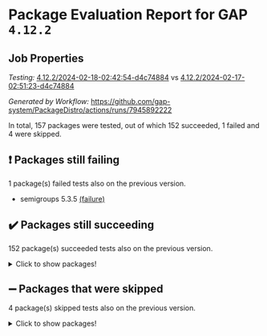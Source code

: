 # Package Evaluation Report for GAP `4.12.2`

## Job Properties

*Testing:* [4.12.2/2024-02-18-02:42:54-d4c74884](https://github.com/gap-system/PackageDistro/blob/data/reports/4.12.2/2024-02-18-02:42:54-d4c74884) vs [4.12.2/2024-02-17-02:51:23-d4c74884](https://github.com/gap-system/PackageDistro/blob/data/reports/4.12.2/2024-02-17-02:51:23-d4c74884)

*Generated by Workflow:* https://github.com/gap-system/PackageDistro/actions/runs/7945892222

In total, 157 packages were tested, out of which 152 succeeded, 1 failed and 4 were skipped.

## :exclamation: Packages still failing

1 package(s) failed tests also on the previous version.
- semigroups 5.3.5 [(failure)](https://github.com/gap-system/PackageDistro/actions/runs/7945892222/job/21693280501)

## :heavy_check_mark: Packages still succeeding

152 package(s) succeeded tests also on the previous version.
<details><summary>Click to show packages!</summary>

- 4ti2interface 2023.02-04 [(success)](https://github.com/gap-system/PackageDistro/actions/runs/7945892222/job/21693268652)
- ace 5.6.2 [(success)](https://github.com/gap-system/PackageDistro/actions/runs/7945892222/job/21693268712)
- aclib 1.3.2 [(success)](https://github.com/gap-system/PackageDistro/actions/runs/7945892222/job/21693268782)
- agt 0.3.1 [(success)](https://github.com/gap-system/PackageDistro/actions/runs/7945892222/job/21693268848)
- alnuth 3.2.1 [(success)](https://github.com/gap-system/PackageDistro/actions/runs/7945892222/job/21693268928)
- anupq 3.3.0 [(success)](https://github.com/gap-system/PackageDistro/actions/runs/7945892222/job/21693269009)
- atlasrep 2.1.8 [(success)](https://github.com/gap-system/PackageDistro/actions/runs/7945892222/job/21693269093)
- autodoc 2023.06.19 [(success)](https://github.com/gap-system/PackageDistro/actions/runs/7945892222/job/21693269198)
- automata 1.15 [(success)](https://github.com/gap-system/PackageDistro/actions/runs/7945892222/job/21693270640)
- automgrp 1.3.2 [(success)](https://github.com/gap-system/PackageDistro/actions/runs/7945892222/job/21693270898)
- autpgrp 1.11 [(success)](https://github.com/gap-system/PackageDistro/actions/runs/7945892222/job/21693271115)
- cap 2024.02-01 [(success)](https://github.com/gap-system/PackageDistro/actions/runs/7945892222/job/21693271359)
- caratinterface 2.3.6 [(success)](https://github.com/gap-system/PackageDistro/actions/runs/7945892222/job/21693272180)
- cddinterface 2022.11.01 [(success)](https://github.com/gap-system/PackageDistro/actions/runs/7945892222/job/21693272249)
- circle 1.6.6 [(success)](https://github.com/gap-system/PackageDistro/actions/runs/7945892222/job/21693272315)
- classicpres 1.22 [(success)](https://github.com/gap-system/PackageDistro/actions/runs/7945892222/job/21693272374)
- cohomolo 1.6.11 [(success)](https://github.com/gap-system/PackageDistro/actions/runs/7945892222/job/21693272470)
- congruence 1.2.5 [(success)](https://github.com/gap-system/PackageDistro/actions/runs/7945892222/job/21693272542)
- corelg 1.56 [(success)](https://github.com/gap-system/PackageDistro/actions/runs/7945892222/job/21693272608)
- crime 1.6 [(success)](https://github.com/gap-system/PackageDistro/actions/runs/7945892222/job/21693272669)
- crisp 1.4.6 [(success)](https://github.com/gap-system/PackageDistro/actions/runs/7945892222/job/21693272718)
- crypting 0.10.4 [(success)](https://github.com/gap-system/PackageDistro/actions/runs/7945892222/job/21693272765)
- cryst 4.1.27 [(success)](https://github.com/gap-system/PackageDistro/actions/runs/7945892222/job/21693272827)
- crystcat 1.1.10 [(success)](https://github.com/gap-system/PackageDistro/actions/runs/7945892222/job/21693272873)
- ctbllib 1.3.7 [(success)](https://github.com/gap-system/PackageDistro/actions/runs/7945892222/job/21693272920)
- cubefree 1.19 [(success)](https://github.com/gap-system/PackageDistro/actions/runs/7945892222/job/21693272982)
- curlinterface 2.3.2 [(success)](https://github.com/gap-system/PackageDistro/actions/runs/7945892222/job/21693273030)
- cvec 2.8.1 [(success)](https://github.com/gap-system/PackageDistro/actions/runs/7945892222/job/21693273083)
- datastructures 0.3.0 [(success)](https://github.com/gap-system/PackageDistro/actions/runs/7945892222/job/21693273123)
- deepthought 1.0.6 [(success)](https://github.com/gap-system/PackageDistro/actions/runs/7945892222/job/21693273178)
- design 1.8 [(success)](https://github.com/gap-system/PackageDistro/actions/runs/7945892222/job/21693273234)
- difsets 2.3.1 [(success)](https://github.com/gap-system/PackageDistro/actions/runs/7945892222/job/21693273296)
- digraphs 1.7.0 [(success)](https://github.com/gap-system/PackageDistro/actions/runs/7945892222/job/21693273353)
- edim 1.3.7 [(success)](https://github.com/gap-system/PackageDistro/actions/runs/7945892222/job/21693273420)
- example 4.3.4 [(success)](https://github.com/gap-system/PackageDistro/actions/runs/7945892222/job/21693273476)
- examplesforhomalg 2023.10-01 [(success)](https://github.com/gap-system/PackageDistro/actions/runs/7945892222/job/21693273527)
- factint 1.6.3 [(success)](https://github.com/gap-system/PackageDistro/actions/runs/7945892222/job/21693273600)
- ferret 1.0.10 [(success)](https://github.com/gap-system/PackageDistro/actions/runs/7945892222/job/21693273669)
- fga 1.5.0 [(success)](https://github.com/gap-system/PackageDistro/actions/runs/7945892222/job/21693273720)
- fining 1.5.6 [(success)](https://github.com/gap-system/PackageDistro/actions/runs/7945892222/job/21693273769)
- float 1.0.4 [(success)](https://github.com/gap-system/PackageDistro/actions/runs/7945892222/job/21693273830)
- format 1.4.3 [(success)](https://github.com/gap-system/PackageDistro/actions/runs/7945892222/job/21693273895)
- forms 1.2.9 [(success)](https://github.com/gap-system/PackageDistro/actions/runs/7945892222/job/21693273958)
- fplsa 1.2.6 [(success)](https://github.com/gap-system/PackageDistro/actions/runs/7945892222/job/21693274023)
- fr 2.4.13 [(success)](https://github.com/gap-system/PackageDistro/actions/runs/7945892222/job/21693274082)
- francy 2.0.3 [(success)](https://github.com/gap-system/PackageDistro/actions/runs/7945892222/job/21693274146)
- fwtree 1.3 [(success)](https://github.com/gap-system/PackageDistro/actions/runs/7945892222/job/21693274204)
- gapdoc 1.6.6 [(success)](https://github.com/gap-system/PackageDistro/actions/runs/7945892222/job/21693274265)
- gauss 2023.02-04 [(success)](https://github.com/gap-system/PackageDistro/actions/runs/7945892222/job/21693274325)
- gaussforhomalg 2023.11-01 [(success)](https://github.com/gap-system/PackageDistro/actions/runs/7945892222/job/21693274393)
- gbnp 1.0.5 [(success)](https://github.com/gap-system/PackageDistro/actions/runs/7945892222/job/21693274462)
- generalizedmorphismsforcap 2024.01-01 [(success)](https://github.com/gap-system/PackageDistro/actions/runs/7945892222/job/21693274542)
- genss 1.6.8 [(success)](https://github.com/gap-system/PackageDistro/actions/runs/7945892222/job/21693274615)
- gradedmodules 2024.01-01 [(success)](https://github.com/gap-system/PackageDistro/actions/runs/7945892222/job/21693274688)
- gradedringforhomalg 2023.08-01 [(success)](https://github.com/gap-system/PackageDistro/actions/runs/7945892222/job/21693274759)
- grape 4.9.0 [(success)](https://github.com/gap-system/PackageDistro/actions/runs/7945892222/job/21693274836)
- groupoids 1.74 [(success)](https://github.com/gap-system/PackageDistro/actions/runs/7945892222/job/21693274925)
- grpconst 2.6.5 [(success)](https://github.com/gap-system/PackageDistro/actions/runs/7945892222/job/21693275005)
- guarana 0.96.3 [(success)](https://github.com/gap-system/PackageDistro/actions/runs/7945892222/job/21693275075)
- guava 3.18 [(success)](https://github.com/gap-system/PackageDistro/actions/runs/7945892222/job/21693275139)
- hap 1.62 [(success)](https://github.com/gap-system/PackageDistro/actions/runs/7945892222/job/21693275210)
- hapcryst 0.1.15 [(success)](https://github.com/gap-system/PackageDistro/actions/runs/7945892222/job/21693275289)
- hecke 1.5.3 [(success)](https://github.com/gap-system/PackageDistro/actions/runs/7945892222/job/21693275371)
- help 3.5 [(success)](https://github.com/gap-system/PackageDistro/actions/runs/7945892222/job/21693275482)
- homalg 2024.01-01 [(success)](https://github.com/gap-system/PackageDistro/actions/runs/7945892222/job/21693275577)
- homalgtocas 2023.11-01 [(success)](https://github.com/gap-system/PackageDistro/actions/runs/7945892222/job/21693275651)
- idrel 2.46 [(success)](https://github.com/gap-system/PackageDistro/actions/runs/7945892222/job/21693275731)
- images 1.3.2 [(success)](https://github.com/gap-system/PackageDistro/actions/runs/7945892222/job/21693275850)
- intpic 0.3.0 [(success)](https://github.com/gap-system/PackageDistro/actions/runs/7945892222/job/21693275923)
- io 4.8.2 [(success)](https://github.com/gap-system/PackageDistro/actions/runs/7945892222/job/21693276017)
- io_forhomalg 2023.02-04 [(success)](https://github.com/gap-system/PackageDistro/actions/runs/7945892222/job/21693276123)
- irredsol 1.4.4 [(success)](https://github.com/gap-system/PackageDistro/actions/runs/7945892222/job/21693276219)
- json 2.2.0 [(success)](https://github.com/gap-system/PackageDistro/actions/runs/7945892222/job/21693276329)
- jupyterkernel 1.5.0 [(success)](https://github.com/gap-system/PackageDistro/actions/runs/7945892222/job/21693276431)
- jupyterviz 1.5.6 [(success)](https://github.com/gap-system/PackageDistro/actions/runs/7945892222/job/21693276492)
- kan 1.37 [(success)](https://github.com/gap-system/PackageDistro/actions/runs/7945892222/job/21693276544)
- kbmag 1.5.11 [(success)](https://github.com/gap-system/PackageDistro/actions/runs/7945892222/job/21693276604)
- laguna 3.9.6 [(success)](https://github.com/gap-system/PackageDistro/actions/runs/7945892222/job/21693276690)
- liealgdb 2.2.1 [(success)](https://github.com/gap-system/PackageDistro/actions/runs/7945892222/job/21693276773)
- liepring 2.8 [(success)](https://github.com/gap-system/PackageDistro/actions/runs/7945892222/job/21693276910)
- liering 2.4.2 [(success)](https://github.com/gap-system/PackageDistro/actions/runs/7945892222/job/21693276990)
- linearalgebraforcap 2024.02-02 [(success)](https://github.com/gap-system/PackageDistro/actions/runs/7945892222/job/21693277070)
- localizeringforhomalg 2023.10-01 [(success)](https://github.com/gap-system/PackageDistro/actions/runs/7945892222/job/21693277175)
- loops 3.4.3 [(success)](https://github.com/gap-system/PackageDistro/actions/runs/7945892222/job/21693277277)
- lpres 1.0.3 [(success)](https://github.com/gap-system/PackageDistro/actions/runs/7945892222/job/21693277386)
- majoranaalgebras 1.5.1 [(success)](https://github.com/gap-system/PackageDistro/actions/runs/7945892222/job/21693277500)
- mapclass 1.4.6 [(success)](https://github.com/gap-system/PackageDistro/actions/runs/7945892222/job/21693277598)
- matgrp 0.70 [(success)](https://github.com/gap-system/PackageDistro/actions/runs/7945892222/job/21693277683)
- matricesforhomalg 2023.11-02 [(success)](https://github.com/gap-system/PackageDistro/actions/runs/7945892222/job/21693277789)
- modisom 2.5.4 [(success)](https://github.com/gap-system/PackageDistro/actions/runs/7945892222/job/21693277869)
- modulepresentationsforcap 2024.01-04 [(success)](https://github.com/gap-system/PackageDistro/actions/runs/7945892222/job/21693277959)
- modules 2024.01-01 [(success)](https://github.com/gap-system/PackageDistro/actions/runs/7945892222/job/21693278041)
- monoidalcategories 2024.02-02 [(success)](https://github.com/gap-system/PackageDistro/actions/runs/7945892222/job/21693278130)
- nconvex 2022.09-01 [(success)](https://github.com/gap-system/PackageDistro/actions/runs/7945892222/job/21693278238)
- nilmat 1.4.2 [(success)](https://github.com/gap-system/PackageDistro/actions/runs/7945892222/job/21693278372)
- nock 1.5 [(success)](https://github.com/gap-system/PackageDistro/actions/runs/7945892222/job/21693278442)
- normalizinterface 1.3.6 [(success)](https://github.com/gap-system/PackageDistro/actions/runs/7945892222/job/21693278542)
- nq 2.5.11 [(success)](https://github.com/gap-system/PackageDistro/actions/runs/7945892222/job/21693278661)
- numericalsgps 1.3.1 [(success)](https://github.com/gap-system/PackageDistro/actions/runs/7945892222/job/21693278793)
- openmath 11.5.3 [(success)](https://github.com/gap-system/PackageDistro/actions/runs/7945892222/job/21693278927)
- orb 4.9.0 [(success)](https://github.com/gap-system/PackageDistro/actions/runs/7945892222/job/21693279020)
- packagemanager 1.4.3 [(success)](https://github.com/gap-system/PackageDistro/actions/runs/7945892222/job/21693279107)
- patternclass 2.4.3 [(success)](https://github.com/gap-system/PackageDistro/actions/runs/7945892222/job/21693279182)
- permut 2.0.5 [(success)](https://github.com/gap-system/PackageDistro/actions/runs/7945892222/job/21693279255)
- polenta 1.3.10 [(success)](https://github.com/gap-system/PackageDistro/actions/runs/7945892222/job/21693279330)
- polymaking 0.8.7 [(success)](https://github.com/gap-system/PackageDistro/actions/runs/7945892222/job/21693279406)
- primgrp 3.4.4 [(success)](https://github.com/gap-system/PackageDistro/actions/runs/7945892222/job/21693279488)
- profiling 2.5.4 [(success)](https://github.com/gap-system/PackageDistro/actions/runs/7945892222/job/21693279583)
- qdistrnd 0.9.3 [(success)](https://github.com/gap-system/PackageDistro/actions/runs/7945892222/job/21693279660)
- qpa 1.35 [(success)](https://github.com/gap-system/PackageDistro/actions/runs/7945892222/job/21693279779)
- quagroup 1.8.4 [(success)](https://github.com/gap-system/PackageDistro/actions/runs/7945892222/job/21693279855)
- radiroot 2.9 [(success)](https://github.com/gap-system/PackageDistro/actions/runs/7945892222/job/21693279930)
- rcwa 4.7.1 [(success)](https://github.com/gap-system/PackageDistro/actions/runs/7945892222/job/21693279990)
- rds 1.8 [(success)](https://github.com/gap-system/PackageDistro/actions/runs/7945892222/job/21693280064)
- recog 1.4.2 [(success)](https://github.com/gap-system/PackageDistro/actions/runs/7945892222/job/21693280115)
- repndecomp 1.3.0 [(success)](https://github.com/gap-system/PackageDistro/actions/runs/7945892222/job/21693280193)
- repsn 3.1.2 [(success)](https://github.com/gap-system/PackageDistro/actions/runs/7945892222/job/21693280250)
- resclasses 4.7.3 [(success)](https://github.com/gap-system/PackageDistro/actions/runs/7945892222/job/21693280299)
- ringsforhomalg 2023.11-02 [(success)](https://github.com/gap-system/PackageDistro/actions/runs/7945892222/job/21693280338)
- sco 2023.08-01 [(success)](https://github.com/gap-system/PackageDistro/actions/runs/7945892222/job/21693280391)
- scscp 2.4.2 [(success)](https://github.com/gap-system/PackageDistro/actions/runs/7945892222/job/21693280450)
- sglppow 2.3 [(success)](https://github.com/gap-system/PackageDistro/actions/runs/7945892222/job/21693280564)
- sgpviz 0.999.5 [(success)](https://github.com/gap-system/PackageDistro/actions/runs/7945892222/job/21693280639)
- simpcomp 2.1.14 [(success)](https://github.com/gap-system/PackageDistro/actions/runs/7945892222/job/21693280713)
- singular 2023.02.09 [(success)](https://github.com/gap-system/PackageDistro/actions/runs/7945892222/job/21693280766)
- sl2reps 1.1 [(success)](https://github.com/gap-system/PackageDistro/actions/runs/7945892222/job/21693280824)
- sla 1.5.3 [(success)](https://github.com/gap-system/PackageDistro/actions/runs/7945892222/job/21693280883)
- smallgrp 1.5.3 [(success)](https://github.com/gap-system/PackageDistro/actions/runs/7945892222/job/21693280923)
- smallsemi 0.6.13 [(success)](https://github.com/gap-system/PackageDistro/actions/runs/7945892222/job/21693280963)
- sonata 2.9.6 [(success)](https://github.com/gap-system/PackageDistro/actions/runs/7945892222/job/21693281014)
- sophus 1.27 [(success)](https://github.com/gap-system/PackageDistro/actions/runs/7945892222/job/21693281058)
- sotgrps 1.2 [(success)](https://github.com/gap-system/PackageDistro/actions/runs/7945892222/job/21693281113)
- spinsym 1.5.2 [(success)](https://github.com/gap-system/PackageDistro/actions/runs/7945892222/job/21693281161)
- standardff 1.0 [(success)](https://github.com/gap-system/PackageDistro/actions/runs/7945892222/job/21693281216)
- symbcompcc 1.3.2 [(success)](https://github.com/gap-system/PackageDistro/actions/runs/7945892222/job/21693281276)
- thelma 1.3 [(success)](https://github.com/gap-system/PackageDistro/actions/runs/7945892222/job/21693281315)
- tomlib 1.2.11 [(success)](https://github.com/gap-system/PackageDistro/actions/runs/7945892222/job/21693281356)
- toolsforhomalg 2023.11-01 [(success)](https://github.com/gap-system/PackageDistro/actions/runs/7945892222/job/21693281399)
- toric 1.9.5 [(success)](https://github.com/gap-system/PackageDistro/actions/runs/7945892222/job/21693281429)
- toricvarieties 2022.07.13 [(success)](https://github.com/gap-system/PackageDistro/actions/runs/7945892222/job/21693281487)
- transgrp 3.6.5 [(success)](https://github.com/gap-system/PackageDistro/actions/runs/7945892222/job/21693281536)
- ugaly 4.1.3 [(success)](https://github.com/gap-system/PackageDistro/actions/runs/7945892222/job/21693281608)
- unipot 1.5 [(success)](https://github.com/gap-system/PackageDistro/actions/runs/7945892222/job/21693281715)
- unitlib 4.2.0 [(success)](https://github.com/gap-system/PackageDistro/actions/runs/7945892222/job/21693281801)
- utils 0.85 [(success)](https://github.com/gap-system/PackageDistro/actions/runs/7945892222/job/21693281895)
- uuid 0.7 [(success)](https://github.com/gap-system/PackageDistro/actions/runs/7945892222/job/21693281975)
- walrus 0.9991 [(success)](https://github.com/gap-system/PackageDistro/actions/runs/7945892222/job/21693282052)
- wedderga 4.10.4 [(success)](https://github.com/gap-system/PackageDistro/actions/runs/7945892222/job/21693282195)
- xmod 2.92 [(success)](https://github.com/gap-system/PackageDistro/actions/runs/7945892222/job/21693282453)
- xmodalg 1.23 [(success)](https://github.com/gap-system/PackageDistro/actions/runs/7945892222/job/21693282524)
- yangbaxter 0.10.3 [(success)](https://github.com/gap-system/PackageDistro/actions/runs/7945892222/job/21693282604)
- zeromqinterface 0.14 [(success)](https://github.com/gap-system/PackageDistro/actions/runs/7945892222/job/21693282698)
</details>

## :heavy_minus_sign: Packages that were skipped

4 package(s) skipped tests also on the previous version.
<details><summary>Click to show packages!</summary>

- browse 1.8.21 [(skipped)](https://github.com/gap-system/PackageDistro/actions/runs/7945892222/job/21693030226)
- itc 1.5.1 [(skipped)](https://github.com/gap-system/PackageDistro/actions/runs/7945892222/job/21693030226)
- polycyclic 2.16 [(skipped)](https://github.com/gap-system/PackageDistro/actions/runs/7945892222/job/21693030226)
- xgap 4.32 [(skipped)](https://github.com/gap-system/PackageDistro/actions/runs/7945892222/job/21693030226)
</details>

